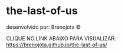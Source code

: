 # the-last-of-us
desenvolvido por: Brenojota ©

CLIQUE NO LINK ABAIXO PARA VISUALIZAR: 
https://brenojota.github.io/the-last-of-us/
